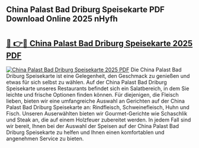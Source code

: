 ## China Palast Bad Driburg Speisekarte PDF Download Online 2025 nHyfh

# <h2><a href="http://gc6n50.nevu.top/?p=China+Palast+Bad+Driburg+Speisekarte">🔗 👉🔴 China Palast Bad Driburg Speisekarte 2025 PDF</a></h2>

[![China Palast Bad Driburg Speisekarte 2025 PDF](https://i.imgur.com/dBaPXMq.png)](http://gc6n50.nevu.top/?p=China+Palast+Bad+Driburg+Speisekarte)
Die China Palast Bad Driburg Speisekarte ist eine Gelegenheit, den Geschmack zu genießen und etwas für sich selbst zu wählen. Auf der China Palast Bad Driburg Speisekarte unseres Restaurants befindet sich ein Salatbereich, in dem Sie leichte und frische Optionen finden können. Für diejenigen, die Fleisch lieben, bieten wir eine umfangreiche Auswahl an Gerichten auf der China Palast Bad Driburg Speisekarte an: Rindfleisch, Schweinefleisch, Huhn und Fisch. Unseren Auserwählten bieten wir Gourmet-Gerichte wie Schaschlik und Steak an, die auf einem Holzfeuer zubereitet werden. In jedem Fall sind wir bereit, Ihnen bei der Auswahl der Speisen auf der China Palast Bad Driburg Speisekarte zu helfen und Ihnen einen komfortablen und angenehmen Service zu bieten.
